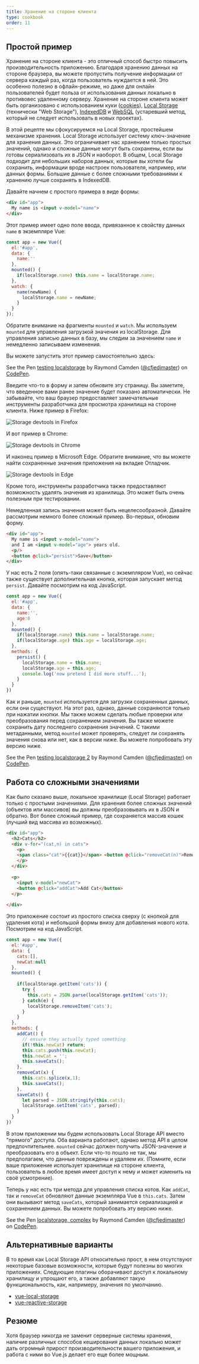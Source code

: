```yaml
---
title: Хранение на стороне клиента
type: cookbook
order: 11
---
```


## Простой пример

Хранение на стороне клиента - это отличный способ быстро повысить производительность приложению. Благодаря хранению данных на стороне браузера, вы можете пропустить получение информации от сервера каждый раз, когда пользователь нуждается в ней. Это особенно полезно в офлайн-режиме, но даже для онлайн пользователей будет польза от использования данных локально в противовес удаленному серверу. Хранение на стороне клиента может быть организовано с использованием куки ([cookies](https://developer.mozilla.org/ru/docs/Web/HTTP/Cookies)), [Local Storage](https://developer.mozilla.org/ru/docs/Web/API/Web_Storage_API) (технически "Web Storage"), [IndexedDB](https://developer.mozilla.org/ru/docs/IndexedDB) и [WebSQL](https://www.w3.org/TR/webdatabase/) (устаревший метод, который не следует использовать в новых проектах).

В этой рецепте мы сфокусируемся на Local Storage, простейшем механизме хранения. Local Storage использует систему ключ-значение для хранения данных. Это ограничивает нас хранением только простых значений, однако и сложные данные могут быть сохранены, если вы готовы сериализовать их в JSON и наоборот. В общем, Local Storage подходит для небольших наборов данных, которые вы хотели бы сохранить, информации вроде настроек пользователя, например, или данных формы. Большие данные с более сложными требованиями к хранению лучше сохранять в IndexedDB.

Давайте начнем с простого примера в виде формы:

``` html
<div id="app">
  My name is <input v-model="name">
</div>
```

Этот пример имеет одно поле ввода, привязанное к свойству данных `name` в экземпляре Vue:

``` js
const app = new Vue({
  el:'#app',
  data: {
    name:''
  },
  mounted() {
    if(localStorage.name) this.name = localStorage.name;
  },
  watch: {
    name(newName) {
      localStorage.name = newName;
    }
  }
});
```

Обратите внимание на фрагменты `mounted` и `watch`. Мы используем `mounted` для управления загрузкой значения из localStorage. Для управления записью данных в базу, мы следим за значением `name` и немедленно записываем изменения.

Вы можете запустить этот пример самостоятельно здесь:

<p data-height="265" data-theme-id="0" data-slug-hash="KodaKb" data-default-tab="js,result" data-user="cfjedimaster" data-embed-version="2" data-pen-title="testing localstorage" class="codepen">See the Pen <a href="https://codepen.io/cfjedimaster/pen/KodaKb/">testing localstorage</a> by Raymond Camden (<a href="https://codepen.io/cfjedimaster">@cfjedimaster</a>) on <a href="https://codepen.io">CodePen</a>.</p>
<script async src="https://static.codepen.io/assets/embed/ei.js"></script>

Введите что-то в форму и затем обновите эту страницу. Вы заметите, что введенное вами ранее значение будет показано автоматически. Не забывайте, что ваш браузер предоставляет замечательные инструменты разработчика для просмотра хранилища на стороне клиента. Ниже пример в Firefox:

![Storage devtools in Firefox](/images/devtools-storage.png)

И вот пример в Chrome:

![Storage devtools in Chrome](/images/devtools-storage-chrome.png)

И наконец пример в Microsoft Edge. Обратите внимание, что вы можете найти сохраненные значения приложения на вкладке Отладчик.

![Storage devtools in Edge](/images/devtools-storage-edge.png)

<p class="tip">Кроме того, инструменты разработчика также предоставляют возможность удалять значения из хранилища. Это может быть очень полезным при тестировании.</p>

Немедленная запись значения может быть нецелесообразной. Давайте рассмотрим немного более сложный пример. Во-первых, обновим форму.

``` html
<div id="app">
  My name is <input v-model="name">
  and I am <input v-model="age"> years old.
  <p/>
  <button @click="persist">Save</button>
</div>
```

У нас есть 2 поля (опять-таки связанные с экземпляром Vue), но сейчас также существует дополнительная кнопка, которая запускает метод `persist`. Давайте посмотрим на код JavaScript.

``` js 
const app = new Vue({
  el:'#app',
  data: {
    name:'',
    age:0
  },
  mounted() {
    if(localStorage.name) this.name = localStorage.name;
    if(localStorage.age) this.age = localStorage.age;
  },
  methods: {
    persist() {
      localStorage.name = this.name;
      localStorage.age = this.age;
      console.log('now pretend I did more stuff...');
    }
  }
})
```

Как и раньше, `mounted` используется для загрузки сохраненных данных, если они существуют. На этот раз, однако, данные сохраняются только при нажатии кнопки. Мы также можем сделать любые проверки или преобразования перед сохранением значения. Вы также можете сохранить дату последнего сохранения значений. С такими метаданными, метод `mounted` может проверять, следует ли сохранять значения снова или нет, как в версии ниже. Вы можете попробовать эту версию ниже.

<p data-height="265" data-theme-id="0" data-slug-hash="rdOjLN" data-default-tab="js,result" data-user="cfjedimaster" data-embed-version="2" data-pen-title="testing localstorage 2" class="codepen">See the Pen <a href="https://codepen.io/cfjedimaster/pen/rdOjLN/">testing localstorage 2</a> by Raymond Camden (<a href="https://codepen.io/cfjedimaster">@cfjedimaster</a>) on <a href="https://codepen.io">CodePen</a>.</p>
<script async src="https://static.codepen.io/assets/embed/ei.js"></script>

## Работа со сложными значениями

Как было сказано выше, локальное хранилище (Local Storage) работает только с простыми значениями. Для хранения более сложных значений (объектов или массивов) вы должны преобразовывать их в JSON и обратно. Вот более сложный пример, где сохраняется массив кошек (лучший вид массива из возможных).

``` html
<div id="app">
  <h2>Cats</h2>
  <div v-for="(cat,n) in cats">
    <p>
    <span class="cat">{{cat}}</span> <button @click="removeCat(n)">Remove</button>
    </p>
  </div>
  
  <p>
    <input v-model="newCat"> 
    <button @click="addCat">Add Cat</button>
  </p>
  
</div>
```

Это приложение состоит из простого списка сверху (с кнопкой для удаления кота) и небольшой формы внизу для добавления нового кота. Посмотрим на код JavaScript.

``` js
const app = new Vue({
  el:'#app',
  data: {
    cats:[],
    newCat:null
  },
  mounted() {
    
    if(localStorage.getItem('cats')) {
      try {
        this.cats = JSON.parse(localStorage.getItem('cats'));
      } catch(e) {
        localStorage.removeItem('cats');
      }
    }
  },
  methods: {
    addCat() {
      // ensure they actually typed something
      if(!this.newCat) return;
      this.cats.push(this.newCat);
      this.newCat = '';
      this.saveCats();
    },
    removeCat(x) {
      this.cats.splice(x,1);
      this.saveCats();
    },
    saveCats() {
      let parsed = JSON.stringify(this.cats);
      localStorage.setItem('cats', parsed);
    }
  }
})
```

В этом приложении мы будем использовать Local Storage API вместо "прямого" доступа. Оба варианта работают, однако метод API в целом предпочтительнее. `mounted` сейчас должен получить JSON-значение и преобразовать его в объект. Если что-то пошло не так, мы предполагаем, что данные повреждены и удаляем их. (Помните, если ваше приложение использует хранилище на стороне клиента, пользователь в любое время имеет доступ к нему и может изменить на своё усмотрение).

Теперь у нас есть три метода для управления списка котов. Как `addCat`, так и `removeCat` обновляют данные экземпляра Vue в `this.cats`. Затем они вызывают метод `saveCats`, который занимается сериализацией и сохранением данных. Вы можете попробовать эту версию ниже.

<p data-height="265" data-theme-id="0" data-slug-hash="qoYbyW" data-default-tab="js,result" data-user="cfjedimaster" data-embed-version="2" data-pen-title="localstorage, complex" class="codepen">See the Pen <a href="https://codepen.io/cfjedimaster/pen/qoYbyW/">localstorage, complex</a> by Raymond Camden (<a href="https://codepen.io/cfjedimaster">@cfjedimaster</a>) on <a href="https://codepen.io">CodePen</a>.</p>
<script async src="https://static.codepen.io/assets/embed/ei.js"></script>

## Альтернативные варианты

В то время как Local Storage API относительно прост, в нем отсутствуют некоторые базовые возможности, которые будут полезны во многих приложениях. Следующие плагины оборачивают доступ к локальному хранилищу и упрощают его, а также добавляют такую функциональность, как, напримеру, значения по умолчанию.

* [vue-local-storage](https://github.com/pinguinjkeke/vue-local-storage)
* [vue-reactive-storage](https://github.com/ropbla9/vue-reactive-storage)

## Резюме

Хотя браузер никогда не заменит серверные системы хранения, наличие различных способов кеширования данных локально может дать огромный прирост производительности вашего приложения, и работа с ними во Vue.js делает его еще более мощным.
